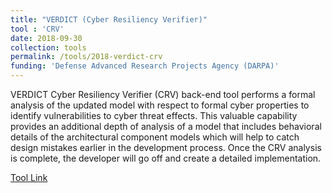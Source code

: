 ```yaml
---
title: "VERDICT (Cyber Resiliency Verifier)"
tool : 'CRV'
date: 2018-09-30
collection: tools
permalink: /tools/2018-verdict-crv
funding: 'Defense Advanced Research Projects Agency (DARPA)'
---
```

VERDICT Cyber Resiliency Verifier (CRV) back-end tool performs a formal analysis of the updated model with respect to formal cyber properties to identify vulnerabilities to cyber threat effects. This valuable capability provides an additional depth of analysis of a model that includes behavioral details of the architectural component models which will help to catch design mistakes earlier in the development process. Once the CRV analysis is complete, the developer will go off and create a detailed implementation.

[Tool Link](https://github.com/ge-high-assurance/VERDICT/)
